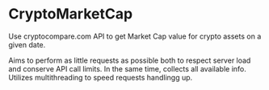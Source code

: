 # CryptoMarketCap
Use cryptocompare.com API to get Market Cap value for crypto assets on a given date.

Aims to perform as little requests as possible both to respect server load and conserve API call limits. In the same time, collects all available info. Utilizes multithreading to speed requests handlingg up.
